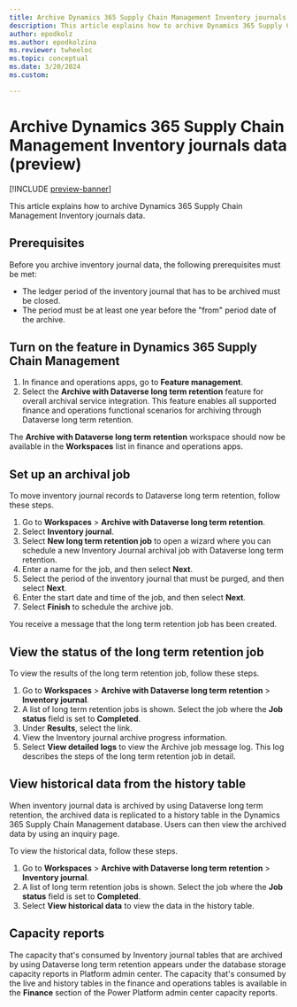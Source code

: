 ```yaml
---
title: Archive Dynamics 365 Supply Chain Management Inventory journals data (preview)
description: This article explains how to archive Dynamics 365 Supply Chain Management Inventory journals data.
author: epodkolz
ms.author: epodkolzina
ms.reviewer: twheeloc
ms.topic: conceptual
ms.date: 3/20/2024
ms.custom:

---
```

# Archive Dynamics 365 Supply Chain Management Inventory journals data (preview)

[!INCLUDE [preview-banner](../../../supply-chain/includes/preview-banner.md)]

This article explains how to archive Dynamics 365 Supply Chain Management Inventory journals data.

## Prerequisites

Before you archive inventory journal data, the following prerequisites must be met:

- The ledger period of the inventory journal that has to be archived must be closed.
- The period must be at least one year before the "from" period date of the archive.

## Turn on the feature in Dynamics 365 Supply Chain Management

1. In finance and operations apps, go to **Feature management**.
1. Select the **Archive with Dataverse long term retention** feature for overall archival service integration. This feature enables all supported finance and operations functional scenarios for archiving through Dataverse long term retention.

The **Archive with Dataverse long term retention** workspace should now be available in the **Workspaces** list in finance and operations apps.

## Set up an archival job

To move inventory journal records to Dataverse long term retention, follow these steps.

1. Go to **Workspaces** \> **Archive with Dataverse long term retention**.
1. Select **Inventory journal**.
1. Select **New long term retention job** to open a wizard where you can schedule a new Inventory Journal archival job with Dataverse long term retention.
1. Enter a name for the job, and then select **Next**.
1. Select the period of the inventory journal that must be purged, and then select **Next**.
1. Enter the start date and time of the job, and then select **Next**.
1. Select **Finish** to schedule the archive job.

You receive a message that the long term retention job has been created.

## View the status of the long term retention job

To view the results of the long term retention job, follow these steps.

1. Go to **Workspaces** \> **Archive with Dataverse long term retention** \> **Inventory journal**.
1. A list of long term retention jobs is shown. Select the job where the **Job status** field is set to **Completed**.
1. Under **Results**, select the link.
1. View the Inventory journal archive progress information.
1. Select **View detailed logs** to view the Archive job message log. This log describes the steps of the long term retention job in detail.

## View historical data from the history table

When inventory journal data is archived by using Dataverse long term retention, the archived data is replicated to a history table in the Dynamics 365 Supply Chain Management database. Users can then view the archived data by using an inquiry page.

To view the historical data, follow these steps.

1. Go to **Workspaces** \> **Archive with Dataverse long term retention** \> **Inventory journal**.
1. A list of long term retention jobs is shown. Select the job where the **Job status** field is set to **Completed**.
1. Select **View historical data** to view the data in the history table.

## Capacity reports

The capacity that's consumed by Inventory journal tables that are archived by using Dataverse long term retention appears under the database storage capacity reports in Platform admin center. The capacity that's consumed by the live and history tables in the finance and operations tables is available in the **Finance** section of the Power Platform admin center capacity reports.
